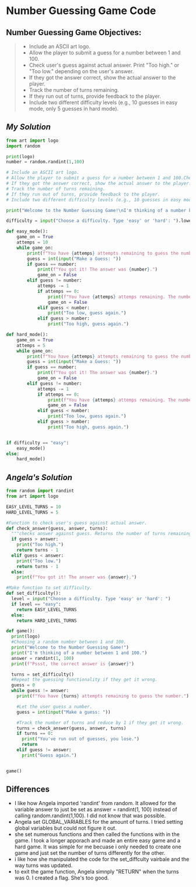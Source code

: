 # Number Guessing Game Code

## Number Guessing Game Objectives:
> - Include an ASCII art logo.
> - Allow the player to submit a guess for a number between 1 and 100.
> - Check user's guess against actual answer. Print "Too high." or "Too low." depending on the user's answer. 
> - If they got the answer correct, show the actual answer to the player.
> - Track the number of turns remaining.
> - If they run out of turns, provide feedback to the player. 
> - Include two different difficulty levels (e.g., 10 guesses in easy mode, only 5 guesses in hard mode).

## ***My Solution***
```python
from art import logo
import random

print(logo)
number = random.randint(1,100)

# Include an ASCII art logo.
# Allow the player to submit a guess for a number between 1 and 100.Check user's guess against actual answer. Print "Too high." or "Too low." depending on the user's answer. 
# If they got the answer correct, show the actual answer to the player.
# Track the number of turns remaining.
# If they run out of turns, provide feedback to the player. 
# Include two different difficulty levels (e.g., 10 guesses in easy mode, only 5 guesses in hard mode).

print("Welcome to the Number Guessing Game!\nI'm thinking of a number between 1 and 100.")

difficulty = input("Choose a difficulty. Type 'easy' or 'hard': ").lower()

def easy_mode():
    game_on = True
    attemps = 10
    while game_on:
        print(f"You have {attemps} attempts remaining to guess the number")
        guess = int(input("Make a Guess: "))
        if guess == number:
            print(f"You got it! The answer was {number}.")
            game_on = False
        elif guess != number:
            attemps -= 1
            if attemps == 0:
                print(f"You have {attemps} attemps remaining. The number was {number}. Game over, welcome to Hell.")
                game_on = False
            elif guess < number:
                print("Too low, guess again.")
            elif guess > number:
                print("Too high, guess again.")

def hard_mode():
    game_on = True
    attemps = 5
    while game_on:
        print(f"You have {attemps} attempts remaining to guess the number")
        guess = int(input("Make a Guess: "))
        if guess == number:
            print(f"You got it! The answer was {number}.")
            game_on = False
        elif guess != number:
            attemps -= 1
            if attemps == 0:
                print(f"You have {attemps} attemps remaining. The number was {number}. Game over, welcome to Hell.")
                game_on = False
            elif guess < number:
                print("Too low, guess again.")
            elif guess > number:
                print("Too high, guess again.")


if difficulty == "easy":
    easy_mode()
else:
    hard_mode()
```
## ***Angela's Solution***
```python
from random import randint
from art import logo

EASY_LEVEL_TURNS = 10
HARD_LEVEL_TURNS = 5

#Function to check user's guess against actual answer.
def check_answer(guess, answer, turns):
  """checks answer against guess. Returns the number of turns remaining."""
  if guess > answer:
    print("Too high.")
    return turns - 1
  elif guess < answer:
    print("Too low.")
    return turns - 1
  else:
    print(f"You got it! The answer was {answer}.")

#Make function to set difficulty.
def set_difficulty():
  level = input("Choose a difficulty. Type 'easy' or 'hard': ")
  if level == "easy":
    return EASY_LEVEL_TURNS
  else:
    return HARD_LEVEL_TURNS

def game():
  print(logo)
  #Choosing a random number between 1 and 100.
  print("Welcome to the Number Guessing Game!")
  print("I'm thinking of a number between 1 and 100.")
  answer = randint(1, 100)
  print(f"Pssst, the correct answer is {answer}") 

  turns = set_difficulty()
  #Repeat the guessing functionality if they get it wrong.
  guess = 0
  while guess != answer:
    print(f"You have {turns} attempts remaining to guess the number.")

    #Let the user guess a number.
    guess = int(input("Make a guess: "))

    #Track the number of turns and reduce by 1 if they get it wrong.
    turns = check_answer(guess, answer, turns)
    if turns == 0:
      print("You've run out of guesses, you lose.")
      return
    elif guess != answer:
      print("Guess again.")


game()
```
## Differences

- I like how Angela imported 'randint' from random. It allowed for the variable answer to just be set as answer = randint(1, 100) instead of calling random.randint(1,100). I did not know that was possible. 
- Angela set GLOBAL_VARIABLES for the amount of turns. I tried setting global variables but could not figure it out.
- she set numerous functions and then called the functions with in the game. I took a longer apporach and made an entire easy game and a hard game. It was simple for me becuase i only needed to create one game and just set the number of turns differently for the other. 
- i like how she manipulated the code for the set_diffculty vairbale and the way turns was updated.
- to exit the game function, Angela simnply "RETURN" when the turns was 0. I created a flag. She's too good.